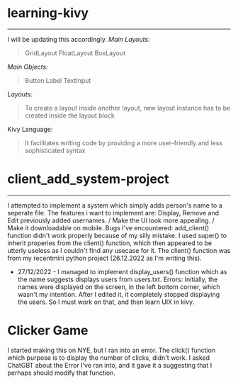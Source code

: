 # learning-kivy 
----------------------------------------
I will be updating this accordingly.
*Main Layouts:*
> GridLayout
> FloatLayout
> BoxLayout

*Main Objects:*
 > Button
 > Label
 > TextInput

*Layouts:*
> To create a layout inside another layout, new layout instance has to be created inside the layout block

Kivy Language:
> It facilitates writing code by providing a more user-friendly and less sophisticated syntax
# client_add_system-project
-----------------------------------------
I attempted to implement a system which simply adds person's name to a seperate file.
The features i want to implement are: Display, Remove and Edit previously added usernames. / Make the UI look more appealing. / Make it downloadable on mobile.
 Bugs I've encountered: add_client() function didn't work properly because of my silly mistake. I used super() to inherit properies from the client() function, which then appeared to be utterly useless as I couldn't find any usecase for it. The client() function was from my recentmini python project (26.12.2022 as I'm writing this).
 
  - 27/12/2022 -
I managed to implement display_users() function which as the name suggests displays users from users.txt.
Errors: Initially, the names were displayed on the screen, in the left bottom corner, which wasn't my intention. After I edited it, it completely stopped displaying the users. So I must work on that, and then learn UIX in kivy.

# Clicker Game
I started making this on NYE, but I ran into an error. The click() function which purpose is to display the number of clicks, didn't work. I asked ChatGBT about the Error I've ran into, and it gave it a suggesting that I perhaps should modify that function. 
